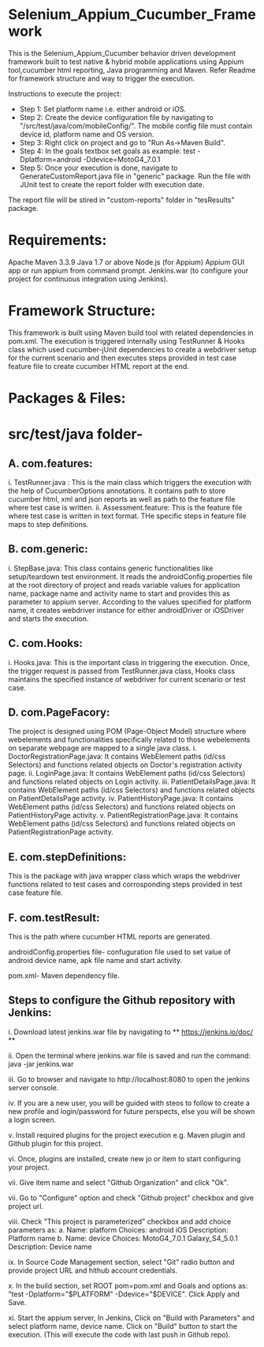 # Selenium_Appium_Cucumber_Framework
This is the Selenium_Appium_Cucumber behavior driven development framework built to test native &amp; hybrid mobile applications using Appium tool,cucumber html reporting, Java programming and Maven. Refer Readme for framework structure and way to trigger the execution.

Instructions to execute the project:
- Step 1: Set platform name i.e. either android or iOS.
- Step 2: Create the device configuration file by navigating to "/src/test/java/com/mobileConfig/". 
          The mobile config file must contain device id, platform name and OS version.
- Step 3: Right click on project and go to "Run As->Maven Build".
- Step 4: In the goals textbox set goals as example: test -Dplatform=android -Ddevice=MotoG4_7.0.1
- Step 5: Once your execution is done, navigate to GenerateCustomReport.java file in "generic" package. 
          Run the file with JUnit test to create the report folder with execution date.

The report file will be stired in "custom-reports" folder in "tesResults" package.

# Requirements:

Apache Maven 3.3.9
Java 1.7 or above
Node.js (for Appium)
Appium GUI app or run appium from command prompt.
Jenkins.war (to configure your project for continuous integration using Jenkins).

# Framework Structure:

This framework is built using Maven build tool with related dependencies in pom.xml. The execution is triggered internally using TestRunner & Hooks class which used cucumber-jUnit dependencies to create a webdriver setup for the current scenario and then executes steps provided in test case feature file to create cucumber HTML report at the end.

# Packages & Files: 

# src/test/java folder- 
## A. com.features: 
  i. TestRunner.java : This is the main class which triggers the execution with the help of CucumberOptions annotations. It contains path to store cucumber html, xml and json reports as well as path to the feature file where test case is written. 
  ii. Assessment.feature: This is the feature file where test case is written in text format. THe specific steps in feature file maps to step definitions.

## B. com.generic: 
  i. StepBase.java: This class contains generic functionalities like setup/teardown test environment. It reads the androidConfig.properties file at the root directory of project and reads variable values for application name, package name and activity name to start and provides this as parameter to appium server. According to the values specified for platform name, it creates webdriver instance for either androidDriver or iOSDriver and starts the execution.

## C. com.Hooks: 
  i. Hooks.java: This is the important class in triggering the execution. Once, the trigger request is passed from TestRunner.java class, Hooks class maintains the specified instance of webdriver for current scenario or test case.

## D. com.PageFacory: 
The project is designed using POM (Page-Object Model) structure where webelements and functionalities specifically related to those webelements on separate webpage are mapped to a single java class. 
    i. DoctorRegistrationPage.java: It contains WebElement paths (id/css Selectors) and functions related objects on Doctor's registration activity page. 
    ii. LoginPage.java: It contains WebElement paths (id/css Selectors) and functions related objects on Login activity.
    iii. PatientDetailsPage.java: It contains WebElement paths (id/css Selectors) and functions related objects on PatientDetailsPage activity.
    iv. PatientHistoryPage.java: It contains WebElement paths (id/css Selectors) and functions related objects on PatientHistoryPage activity.
    v. PatientRegistrationPage.java: It contains WebElement paths (id/css Selectors) and functions related objects on PatientRegistrationPage activity.

## E. com.stepDefinitions: 
  This is the package with java wrapper class which wraps the webdriver functions related to test cases and corrosponding steps provided in test case feature file.

## F. com.testResult: 
  This is the path where cucumber HTML reports are generated.

androidConfig.properties file- confuguration file used to set value of android device name, apk file name and start activity.

pom.xml- Maven dependency file.


## Steps to configure the Github repository with Jenkins:

i. Download latest jenkins.war file by navigating to ** https://jenkins.io/doc/ **

ii. Open the terminal where jenkins.war file is saved and run the command: java -jar jenkins.war

iii. Go to browser and navigate to http://localhost:8080 to open the jenkins server console.

iv. If you are a new user, you will be guided with steos to follow to create a new profile and login/password for future perspects, else you will be shown a login screen.

v. Install required plugins for the project execution e.g. Maven plugin and Github plugin for this project.

vi. Once, plugins are installed, create new jo or item to start configuring your project.

vii. Give item name and select "Github Organization" and click "Ok".

vii. Go to "Configure" option and check "Github project" checkbox and give project url.

viii. Check "This project is parameterized" checkbox and add choice parameters as:
        a. Name: platform
           Choices: android
                    iOS
           Description: Platform name
        b. Name: device
           Choices: MotoG4_7.0.1
                    Galaxy_S4_5.0.1
           Description: Device name

ix. In Source Code Management section, select "Git" radio button and provide project URL and hithub account credentials.

x. In the build section, set ROOT pom=pom.xml and Goals and options as: "test -Dplatform="$PLATFORM" -Ddevice="$DEVICE". Click Apply and Save.

xi. Start the appium server, In Jenkins, Click on "Build with Parameters" and select platform name, device name. Click on "Build" button to start the execution. (This will execute the code with last push in Github repo).
